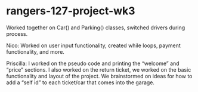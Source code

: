 # rangers-127-project-wk3

Worked together on Car() and Parking() classes, switched drivers during process.

Nico: Worked on user input functionality, created while loops, payment functionality, and more.

Priscilla: I worked on the pseudo code and printing the “welcome” and “price” sections. I also worked on the return ticket, we worked on the basic functionality and layout of the project. We brainstormed on ideas for how to add a “self id” to each ticket/car that comes into the garage.
